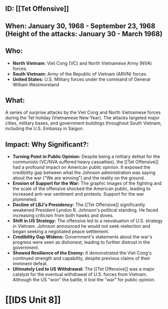 ## ID: [[Tet Offensive]] 
## When: January 30, 1968 - September 23, 1968 (Height of the attacks: January 30 - March 1968)

## Who:
* **North Vietnam:** Viet Cong (VC) and North Vietnamese Army (NVA) forces.
* **South Vietnam:** Army of the Republic of Vietnam (ARVN) forces.
* **United States:** U.S. Military forces under the command of General William Westmoreland

## What:
A series of surprise attacks by the Viet Cong and North Vietnamese forces during the Tet holiday (Vietnamese New Year). The attacks targeted major cities, military bases, and government buildings throughout South Vietnam, including the U.S. Embassy in Saigon.

## Impact: Why Significant?:
* **Turning Point in Public Opinion:** Despite being a military defeat for the communists (VC/NVA suffered heavy casualties), the [[Tet Offensive]] had a profound impact on American public opinion. It exposed the credibility gap between what the Johnson administration was saying about the war ("We are winning") and the reality on the ground.
* **Erosion of Support for the War:** The graphic images of the fighting and the scale of the offensive shocked the American public, leading to increased anti-war sentiment and protests. Support for the war plummeted.
* **Decline of LBJ's Presidency:** The [[Tet Offensive]] significantly weakened President Lyndon B. Johnson's political standing. He faced increasing criticism from both hawks and doves.
* **Shift in US Strategy:** The offensive led to a reevaluation of U.S. strategy in Vietnam. Johnson announced he would not seek reelection and began seeking a negotiated peace settlement.
* **Credibility Gap Widens:** Government's statements about the war's progress were seen as dishonest, leading to further distrust in the government.
* **Showed Resilience of the Enemy:** It demonstrated the Viet Cong's continued strength and capability, despite previous claims of their imminent defeat.
* **Ultimately Led to US Withdrawal:** The [[Tet Offensive]] was a major catalyst for the eventual withdrawal of U.S. forces from Vietnam. Although the US "won" the battle, it lost the "war" for public opinion.

# [[IDS Unit 8]]